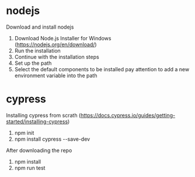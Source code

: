 # nodejs

Download and install nodejs
1) Download Node.js Installer for Windows (https://nodejs.org/en/download/)
2) Run the installation
3) Continue with the installation steps
4) Set up the path
5) Select the default components to be installed pay attention to add a new environment variable into the path

# cypress

Installing cypress from scrath (https://docs.cypress.io/guides/getting-started/installing-cypress)
1) npm init
2) npm install cypress --save-dev

After downloading the repo
1) npm install
2) npm run test
